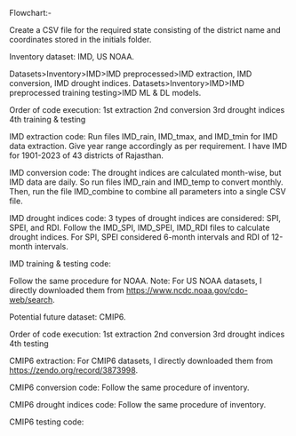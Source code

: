 Flowchart:-

Create a CSV file for the required state consisting of the district name and coordinates stored in the initials folder.

Inventory dataset:
IMD, US NOAA.

Datasets>Inventory>IMD>IMD preprocessed>IMD extraction, IMD conversion, IMD drought indices.
Datasets>Inventory>IMD>IMD preprocessed training testing>IMD ML & DL models.

Order of code execution:
1st extraction
2nd conversion
3rd drought indices
4th training & testing

IMD extraction code:
Run files IMD_rain, IMD_tmax, and IMD_tmin for IMD data extraction. Give year range accordingly as per requirement. I have IMD for 1901-2023 of 43 districts of Rajasthan.

IMD conversion code:
The drought indices are calculated month-wise, but IMD data are daily. So run files IMD_rain and IMD_temp to convert monthly. Then, run the file IMD_combine to combine all parameters into a single CSV file.

IMD drought indices code:
3 types of drought indices are considered: SPI, SPEI, and RDI. Follow the IMD_SPI, IMD_SPEI, IMD_RDI files to calculate drought indices. For SPI, SPEI considered 6-month intervals and RDI of 12-month intervals.

IMD training & testing code:

Follow the same procedure for NOAA.
Note: For US NOAA datasets, I directly downloaded them from https://www.ncdc.noaa.gov/cdo-web/search.

Potential future dataset:
CMIP6.

Order of code execution:
1st extraction
2nd conversion
3rd drought indices
4th testing

CMIP6 extraction:
For CMIP6 datasets, I directly downloaded them from https://zendo.org/record/3873998.

CMIP6 conversion code:
Follow the same procedure of inventory.

CMIP6 drought indices code:
Follow the same procedure of inventory.

CMIP6 testing code:

